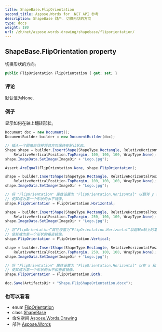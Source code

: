 ```yaml
---
title: ShapeBase.FlipOrientation
second_title: Aspose.Words for .NET API 参考
description: ShapeBase 财产. 切换形状的方向
type: docs
weight: 180
url: /zh/net/aspose.words.drawing/shapebase/fliporientation/
---
```

## ShapeBase.FlipOrientation property

切换形状的方向。

```csharp
public FlipOrientation FlipOrientation { get; set; }
```

### 评论

默认值为None.

### 例子

显示如何在轴上翻转形状。

```csharp
Document doc = new Document();
DocumentBuilder builder = new DocumentBuilder(doc);

// 插入一个图像形状并将其方向保持在默认状态。
Shape shape = builder.InsertShape(ShapeType.Rectangle, RelativeHorizontalPosition.LeftMargin, 100,
    RelativeVerticalPosition.TopMargin, 100, 100, 100, WrapType.None);
shape.ImageData.SetImage(ImageDir + "Logo.jpg");

Assert.AreEqual(FlipOrientation.None, shape.FlipOrientation);

shape = builder.InsertShape(ShapeType.Rectangle, RelativeHorizontalPosition.LeftMargin, 250,
    RelativeVerticalPosition.TopMargin, 100, 100, 100, WrapType.None);
shape.ImageData.SetImage(ImageDir + "Logo.jpg");

// 将 "FlipOrientation" 属性设置为 "FlipOrientation.Horizontal" 以翻转 y 轴上的第二个形状，
// 使其成为第一个形状的水平镜像。
shape.FlipOrientation = FlipOrientation.Horizontal;

shape = builder.InsertShape(ShapeType.Rectangle, RelativeHorizontalPosition.LeftMargin, 100,
    RelativeVerticalPosition.TopMargin, 250, 100, 100, WrapType.None);
shape.ImageData.SetImage(ImageDir + "Logo.jpg");

// 将“FlipOrientation”属性设置为“FlipOrientation.Horizontal”以翻转x轴上的第三个形状，
// 使其成为第一个形状的垂直镜像。
shape.FlipOrientation = FlipOrientation.Vertical;

shape = builder.InsertShape(ShapeType.Rectangle, RelativeHorizontalPosition.LeftMargin, 250,
    RelativeVerticalPosition.TopMargin, 250, 100, 100, WrapType.None);
shape.ImageData.SetImage(ImageDir + "Logo.jpg");

// 将 "FlipOrientation" 属性设置为 "FlipOrientation.Horizontal" 以在 x 和 y 轴上翻转第四个形状，
// 使其成为第一个形状的水平和垂直镜像。
shape.FlipOrientation = FlipOrientation.Both;

doc.Save(ArtifactsDir + "Shape.FlipShapeOrientation.docx");
```

### 也可以看看

* enum [FlipOrientation](../../fliporientation/)
* class [ShapeBase](../)
* 命名空间 [Aspose.Words.Drawing](../../shapebase/)
* 部件 [Aspose.Words](../../../)


